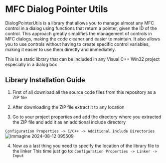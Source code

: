 # MFC Dialog Pointer Utils

DialogPointerUtils is a library that allows you to manage almost any MFC control in a dialog using functions that return a pointer, given the ID of the control. This approach greatly simplifies the management of controls in MFC dialogs, making the code cleaner and easier to maintain. It also allows you to use controls without having to create specific control variables, making it easier to use them directly and immediately.

This is a static library that can be included in any Visual C++ Win32 project especially in a dialog box

## Library Installation Guide

1) First of all download all the source code files from this repository as a ZIP file

2) After downloading the ZIP file extract it to any location
3)  Go to your project properties and add the directory where you extracted the ZIP file and add it as an additional include directory

   ```Configuration Properties -> C/C++ -> Additional Include Directories```
![Immagine 2024-08-12 095509](https://github.com/user-attachments/assets/56aa3015-b48f-495e-b62a-d5afaed4b231)

4) Now as a last thing you need to specify the location of the library file to the linker
   This time just go to: ```Configuration Properties -> Linker -> Input```
